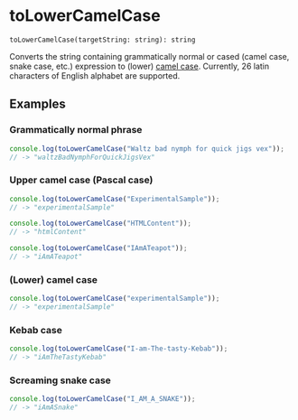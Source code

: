 # toLowerCamelCase

```
toLowerCamelCase(targetString: string): string
```

Converts the string containing grammatically normal or cased (camel case, snake case, etc.) expression to (lower) [camel case](https://en.wikipedia.org/wiki/Camel_case). 
Currently, 26 latin characters of English alphabet are supported.


## Examples
### Grammatically normal phrase

```typescript
console.log(toLowerCamelCase("Waltz bad nymph for quick jigs vex"));
// -> "waltzBadNymphForQuickJigsVex"
```

### Upper camel case (Pascal case)

```typescript
console.log(toLowerCamelCase("ExperimentalSample"));
// -> "experimentalSample"

console.log(toLowerCamelCase("HTMLContent"));
// -> "htmlContent"

console.log(toLowerCamelCase("IAmATeapot"));
// -> "iAmATeapot"
```


### (Lower) camel case

```typescript
console.log(toLowerCamelCase("experimentalSample"));
// -> "experimentalSample"
```


### Kebab case

```typescript
console.log(toLowerCamelCase("I-am-The-tasty-Kebab"));
// -> "iAmTheTastyKebab"
```


### Screaming snake case

```typescript
console.log(toLowerCamelCase("I_AM_A_SNAKE"));
// -> "iAmASnake"
```
